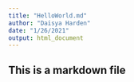 ```yaml
---
title: "HelloWorld.md"
author: "Daisya Harden"
date: "1/26/2021"
output: html_document
---
```

## This is a markdown file